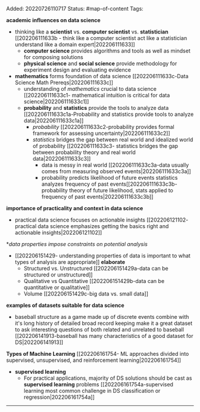 Added: 20220726110717
Status: #map-of-content 
Tags:

**academic influences on data science**
- thinking like a **scientist** vs. **computer scientist** vs. **statistician** [[202206111633b - think like a computer scientist act like a statistician understand like a domain expert|202206111633]]
	-  **computer science** provides algorithms and tools as well as mindset for composing solutions
	- **physical science** and **social science** provide methodology for experiment design and evaluating evidence
- **mathematics** forms foundation of data science [[202206111633c-Data Science Math Prereqs|202206111633c]]
	- understanding of *mathematics* crucial to data science [[202206111633c1- mathematical intuition is critical for data science|202206111633c1]] 
	- **probability** and **statistics** provide the tools to analyze data [[202206111633c1a-Probability and statistics provide tools to analyze data|202206111633c1a]]
		- *probability* [[202206111633c2-probability provides formal framework for assessing uncertainty|202206111633c2]]
		- *statistics* bridges the gap between real world and idealized world of probability [[202206111633c3- statistics bridges the gap between probability theory and real world data|202206111633c3]]
			- data is messy in real world [[202206111633c3a-data usually comes from measuring observed events|202206111633c3a]]
			- probability predicts likelihood of future events statistics analyzes frequency of past events[[202206111633c3b-probability theory of future likelihood, stats applied to frequency of past events|202206111633c3b]] 

**importance of practicality and context in data science**
- practical data science focuses on actionable insights [[202206121102- practical data science emphasizes getting the basics right and actionable insights|202206121102]]


**data properties impose constraints on potential analysis*
- [[202206151429- understanding properties of data is important to what types of analysis are appropriate]] **elaborate**
	- Structured vs. Unstructured [[202206151429a-data can be structured or unstructured]]
	- Qualitative vs Quantitative [[202206151429b-data can be quantitative or qualitative]]
	- Volume [[202206151429c-big data vs. small data]]

**examples of datasets suitable for data science**
- baseball structure as a game made up of discrete events combine with it's long history of detailed broad record keeping make it a great dataset to ask interesting questions of both related and unrelated to baseball [[202206141913-baseball has many characteristics of a good dataset for DS|202206141913]]

**Types of Machine Learning** [[202206161754- ML approaches divided into supervised, unsupervised, and reinforcement learning|202206161754]]
- **supervised learning**
	- For practical applications, majority of DS solutions should be cast as **supervised learning** problems [[202206161754a-supervised learning most common challenge in DS classification or regression|202206161754a]] 






___